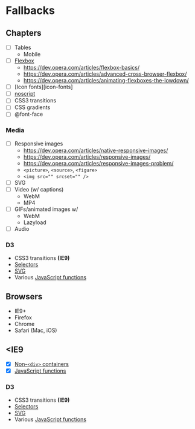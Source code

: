Fallbacks
=========

Chapters
--------
- [ ] Tables
    - Mobile
- [ ] [Flexbox][]
    - <https://dev.opera.com/articles/flexbox-basics/>
    - <https://dev.opera.com/articles/advanced-cross-browser-flexbox/>
    - <https://dev.opera.com/articles/animating-flexboxes-the-lowdown/>
- [ ] [Icon fonts][icon-fonts]
- [ ] [noscript][]
- [ ] CSS3 transitions
- [ ] CSS gradients
- [ ] @font-face

### Media ###

- [ ] Responsive images
    - <https://dev.opera.com/articles/native-responsive-images/>
    - <https://dev.opera.com/articles/responsive-images/>
    - <https://dev.opera.com/articles/responsive-images-problem/>
    - `<picture>`, `<source>`, `<figure>`
    - `<img src="" srcset="" />`
- [ ] SVG
- [ ] Video (w/ captions)
    - WebM
    - MP4
- [ ] GIFs/animated images w/
    - WebM
    - Lazyload
- [ ] Audio

### D3 ###

- CSS3 transitions **(IE9)**
- [Selectors][]
- [SVG][d3-svg]
- Various [JavaScript functions][js-functions]

Browsers
--------
* IE9+
* Firefox
* Chrome
* Safari (Mac, iOS)

<IE9
----
- [x] [Non-`<div>` containers][non-div]
- [x] [JavaScript functions][js-functions]

### D3 ###

- CSS3 transitions **(IE9)**
- [Selectors][]
- [SVG][d3-svg]
- Various [JavaScript functions][js-functions]


[flexbox]: http://html5please.com/#flexbox
[noscript]: http://www.w3.org/html/wg/drafts/html/CR/scripting-1.html#the-noscript-element
[icon fonts]: http://www.filamentgroup.com/lab/bulletproof_icon_fonts.html
[non-div]: /non-div/

[selectors]: http://sizzlejs.com/
[d3-svg]: http://vallandingham.me/d3_without_svg.html

[js-functions]: https://github.com/es-shims/es5-shim
